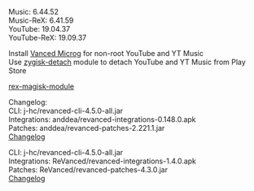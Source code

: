 Music: 6.44.52  
Music-ReX: 6.41.59  
YouTube: 19.04.37  
YouTube-ReX: 19.09.37  

Install [Vanced Microg](https://github.com/TeamVanced/VancedMicroG/releases) for non-root YouTube and YT Music  
Use [zygisk-detach](https://github.com/j-hc/zygisk-detach) module to detach YouTube and YT Music from Play Store  

[rex-magisk-module](https://github.com/LemonyOwO/rex-magisk-module)  

Changelog:  
CLI: j-hc/revanced-cli-4.5.0-all.jar  
Integrations: anddea/revanced-integrations-0.148.0.apk  
Patches: anddea/revanced-patches-2.221.1.jar  
[Changelog](https://github.com/anddea/revanced-patches/releases/tag/v2.221.1)

CLI: j-hc/revanced-cli-4.5.0-all.jar  
Integrations: ReVanced/revanced-integrations-1.4.0.apk  
Patches: ReVanced/revanced-patches-4.3.0.jar  
[Changelog](https://github.com/ReVanced/revanced-patches/releases/tag/v4.3.0)  
